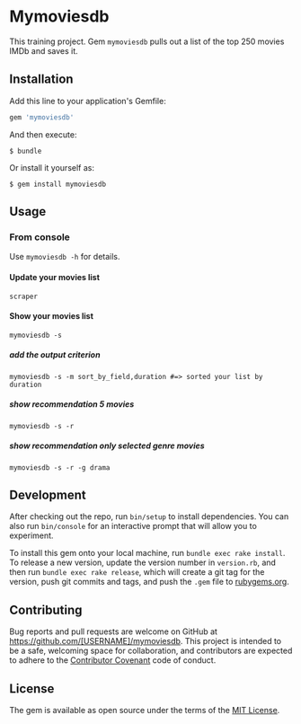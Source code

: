 # Mymoviesdb

This training project. 
Gem `mymoviesdb` pulls out a list of the top 250 movies IMDb and saves it.

## Installation

Add this line to your application's Gemfile:

```ruby
gem 'mymoviesdb'
```

And then execute:

    $ bundle

Or install it yourself as:

    $ gem install mymoviesdb

## Usage

### From console

Use `mymoviesdb -h` for details.

#### Update your movies list

    scraper
    
#### Show your movies list

    mymoviesdb -s 
    
##### add the output criterion

    mymoviesdb -s -m sort_by_field,duration #=> sorted your list by duration
    
##### show recommendation 5 movies

    mymoviesdb -s -r
    
##### show recommendation only selected genre movies

    mymoviesdb -s -r -g drama

## Development

After checking out the repo, run `bin/setup` to install dependencies. You can also run `bin/console` for an interactive prompt that will allow you to experiment.

To install this gem onto your local machine, run `bundle exec rake install`. To release a new version, update the version number in `version.rb`, and then run `bundle exec rake release`, which will create a git tag for the version, push git commits and tags, and push the `.gem` file to [rubygems.org](https://rubygems.org).

## Contributing

Bug reports and pull requests are welcome on GitHub at https://github.com/[USERNAME]/mymoviesdb. This project is intended to be a safe, welcoming space for collaboration, and contributors are expected to adhere to the [Contributor Covenant](http://contributor-covenant.org) code of conduct.


## License

The gem is available as open source under the terms of the [MIT License](http://opensource.org/licenses/MIT).

